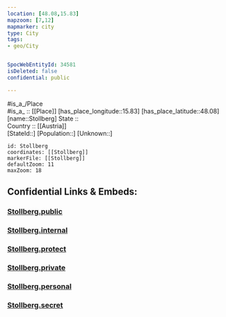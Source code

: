 ```yaml
---
location: [48.08,15.83] 
mapzoom: [7,12] 
mapmarker: city 
type: City
tags:
- geo/City


SpocWebEntityId: 34581
isDeleted: false
confidential: public

---
```

#is_a_/Place  
#is_a_ :: [[Place]] 
[has_place_longitude::15.83] 
[has_place_latitude::48.08] 
[name::Stollberg] 
State ::  
Country :: [[Austria]]  
[StateId::] 
[Population::] 
[Unknown::] 


```leaflet
id: Stollberg
coordinates: [[Stollberg]] 
markerFile: [[Stollberg]] 
defaultZoom: 11 
maxZoom: 18
```


## Confidential Links & Embeds: 

### [Stollberg.public](/_public/\Earth\Continent\Europe\Europe~Central\Austria\Austrias_States\Niederösterreich\CityStollberg.public.md) 

### [Stollberg.internal](/_internal/\Earth\Continent\Europe\Europe~Central\Austria\Austrias_States\Niederösterreich\CityStollberg.internal.md) 

### [Stollberg.protect](/_protect/\Earth\Continent\Europe\Europe~Central\Austria\Austrias_States\Niederösterreich\CityStollberg.protect.md) 

### [Stollberg.private](/_private/\Earth\Continent\Europe\Europe~Central\Austria\Austrias_States\Niederösterreich\CityStollberg.private.md) 

### [Stollberg.personal](/_personal/\Earth\Continent\Europe\Europe~Central\Austria\Austrias_States\Niederösterreich\CityStollberg.personal.md) 

### [Stollberg.secret](/_secret/\Earth\Continent\Europe\Europe~Central\Austria\Austrias_States\Niederösterreich\CityStollberg.secret.md)

